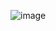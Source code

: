 ![image](https://user-images.githubusercontent.com/122611882/218403651-fd344141-8014-4f22-afb3-0b727722dcd0.png)
